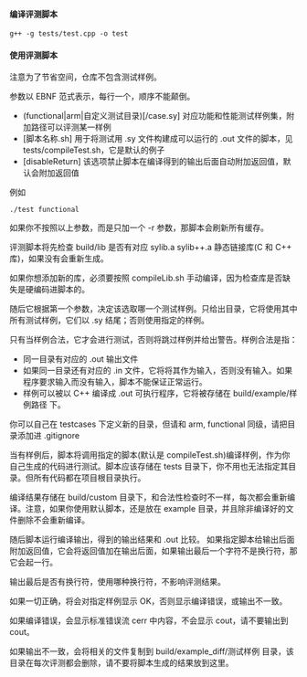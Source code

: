 #### 编译评测脚本

```
g++ -g tests/test.cpp -o test
```

#### 使用评测脚本

注意为了节省空间，仓库不包含测试样例。

参数以 EBNF 范式表示，每行一个，顺序不能颠倒。
- (functional|arm|自定义测试目录)[/case.sy]  对应功能和性能测试样例集，附加路径可以评测某一样例
- [脚本名称.sh]  用于将测试用 .sy 文件构建成可以运行的 .out 文件的脚本，见 tests/compileTest.sh，它是默认的例子
- [disableReturn]  该选项禁止脚本在编译得到的输出后面自动附加返回值，默认会附加返回值

例如

```
./test functional
```

如果你不按照以上参数，而是只加一个 -r 参数，那脚本会刷新所有缓存。

评测脚本将先检查 build/lib 是否有对应 sylib.a sylib++.a 静态链接库(C 和 C++ 库)，如果没有会重新生成。

如果你想添加新的库，必须要按照 compileLib.sh 手动编译，因为检查库是否缺失是硬编码进脚本的。

随后它根据第一个参数，决定该选取哪一个测试样例。只给出目录，它将使用其中所有测试样例，它们以 .sy 结尾；否则使用指定的样例。

只有当样例合法，它才会进行测试，否则将跳过样例并给出警告。样例合法是指：
- 同一目录有对应的 .out 输出文件
- 如果同一目录还有对应的 .in 文件，它将将其作为输入，否则没有输入。如果程序要求输入而没有输入，脚本不能保证正常运行。
- 样例可以被以 C++ 编译成 .out 可执行程序，它将被存储在 build/example/样例路径 下。

你可以自己在 testcases 下定义新的目录，但请和 arm, functional 同级，请把目录添加进 .gitignore

当有样例后，脚本将调用指定的脚本(默认是 compileTest.sh)编译样例，作为你自己生成的代码进行测试。脚本应该存储在 tests 目录下，你不用也无法指定其目录。但所有代码都在项目根目录执行。

编译结果存储在 build/custom 目录下，和合法性检查时不一样，每次都会重新编译。注意，如果你使用默认脚本，还是放在 example 目录，并且除非编译好的文件删除不会重新编译。

随后脚本运行编译输出，得到的输出结果和 .out 比较。
如果指定脚本给输出后面附加返回值，它会将返回值加在输出后面，如果输出最后一个字符不是换行符，那它会起一行。

输出最后是否有换行符，使用哪种换行符，不影响评测结果。

如果一切正确，将会对指定样例显示 OK，否则显示编译错误，或输出不一致。

如果编译错误，会显示标准错误流 cerr 中内容，不会显示 cout，请不要输出到 cout。

如果输出不一致，会将相关的文件复制到 build/example_diff/测试样例 目录，该目录在每次评测都会删除，请不要将脚本生成的结果放到这里。